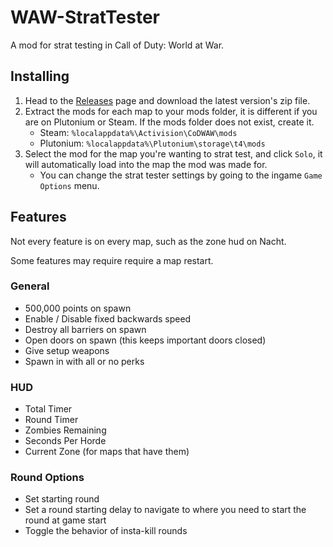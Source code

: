 # WAW-StratTester
A mod for strat testing in Call of Duty: World at War.

## Installing
1. Head to the [Releases](https://github.com/IlEvelynIl/WAW-StratTester/releases) page and download the latest version's zip file.
2. Extract the mods for each map to your mods folder, it is different if you are on Plutonium or Steam. If the mods folder does not exist, create it.
    - Steam: `%localappdata%\Activision\CoDWAW\mods`
    - Plutonium: `%localappdata%\Plutonium\storage\t4\mods`
3. Select the mod for the map you're wanting to strat test, and click `Solo`, it will automatically load into the map the mod was made for.
    - You can change the strat tester settings by going to the ingame `Game Options` menu.

## Features
Not every feature is on every map, such as the zone hud on Nacht.

Some features may require require a map restart.

### General
- 500,000 points on spawn
- Enable / Disable fixed backwards speed
- Destroy all barriers on spawn
- Open doors on spawn (this keeps important doors closed)
- Give setup weapons
- Spawn in with all or no perks

### HUD
- Total Timer
- Round Timer
- Zombies Remaining
- Seconds Per Horde
- Current Zone (for maps that have them)

### Round Options
- Set starting round
- Set a round starting delay to navigate to where you need to start the round at game start
- Toggle the behavior of insta-kill rounds
